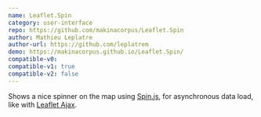 ```yaml
---
name: Leaflet.Spin
category: user-interface
repo: https://github.com/makinacorpus/Leaflet.Spin
author: Mathieu Leplatre
author-url: https://github.com/leplatrem
demo: https://makinacorpus.github.io/Leaflet.Spin/
compatible-v0:
compatible-v1: true
compatible-v2: false
---
```


Shows a nice spinner on the map using <a href="https://github.com/fgnass/spin.js/">Spin.js</a>,			for asynchronous data load, like with <a href="https://github.com/calvinmetcalf/leaflet-ajax">Leaflet Ajax</a>.
